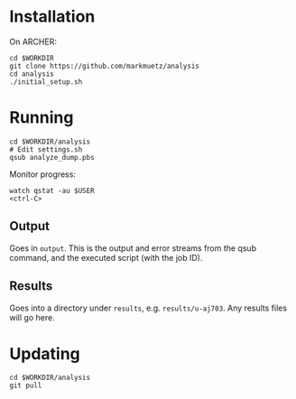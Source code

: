 Installation
============

On ARCHER:

    cd $WORKDIR
    git clone https://github.com/markmuetz/analysis
    cd analysis
    ./initial_setup.sh
    
Running
=======

    cd $WORKDIR/analysis
    # Edit settings.sh
    qsub analyze_dump.pbs
    
Monitor progress:

    watch qstat -au $USER
    <ctrl-C>
    
Output
------

Goes in `output`. This is the output and error streams from the qsub command, and the executed script (with the job ID).

Results
-------

Goes into a directory under `results`, e.g. `results/u-aj703`. Any results files will go here.

Updating
========

    cd $WORKDIR/analysis
    git pull
    

